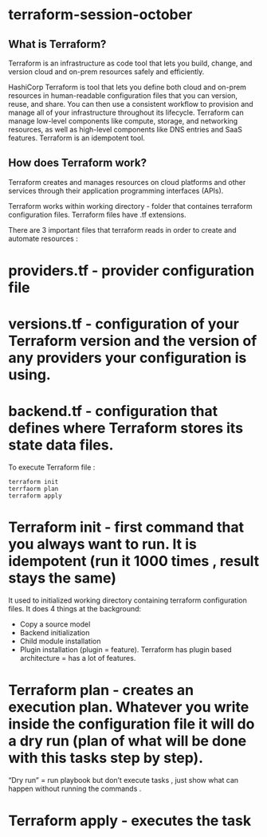 # terraform-session-october

## What is Terraform?
Terraform is an infrastructure as code tool that lets you build, change, and version cloud and on-prem resources safely and efficiently.

HashiCorp Terraform is tool that lets you define both cloud and on-prem resources in human-readable configuration files that you can version, reuse, and share. You can then use a consistent workflow to provision and manage all of your infrastructure throughout its lifecycle. Terraform can manage low-level components like compute, storage, and networking resources, as well as high-level components like DNS entries and SaaS features.
Terraform is an idempotent tool.

## How does Terraform work?
Terraform creates and manages resources on cloud platforms and other services through their application programming interfaces (APIs). 

Terraform works within working directory - folder that containes terraform configuration files.
Terraform files have .tf extensions.

There are 3 important files that terraform reads in order to create and automate resources : 
# providers.tf - provider configuration file
# versions.tf - configuration of your Terraform version and the version of any providers your configuration is using.
# backend.tf - configuration that defines where Terraform stores its state data files.

To execute Terraform file :
```
terraform init
terrfaorm plan
terraform apply
```
# Terraform init - first command that you always want to run. It is idempotent (run it 1000 times , result stays the same)
It used to initialized working directory containing terraform configuration files. It does 4 things at the background:
- Copy a source model
- Backend initialization
- Child module installation
- Plugin installation (plugin = feature). Terraform has plugin based architecture = has a lot of features.

# Terraform plan - creates an execution plan. Whatever you write inside the configuration file it will do a dry run (plan of what will be done with this tasks step by step).
“Dry run” = run playbook but don’t execute tasks , just show what can happen without running the commands .

# Terraform apply - executes the task
